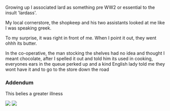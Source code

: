 Growing up I associated lard as something pre WW2 or essential to the insult 'lardass'.

My local cornerstore, the shopkeep and his two assistants looked at me like I was speaking greek.

To my surprise, it was right in front of me. When I point it out, they went ohhh its butter.

In the co-operative, the man stocking the shelves had no idea and thought I meant chocolate, after I spelled it out and told him its used in cooking, everyones ears in the queue perked up and a kind English lady told  me they wont have it and to go to the store down the road

### Addendum

This belies a greater illness

<img src=/pix/lard1.avif>
<img src=/pix/lard2.avif>



